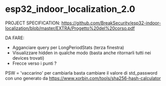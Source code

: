 # esp32_indoor_localization_2.0


PROJECT SPECIFICATION: https://github.com/BreakSecurity/esp32-indoor-localization/blob/master/EXTRA/Progetto%20del%20corso.pdf

DA FARE:

- Agganciare query per LongPeriodStats (terza finestra)
- Visualizzare hidden in qualche modo (basta anche ritornarli tutti nei devices trovati) 
- Frecce verso i punti ?

PSW = 'vaccarino' 
per cambiarla basta cambiare il valore di std_password con uno generato da https://www.xorbin.com/tools/sha256-hash-calculator
